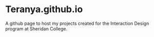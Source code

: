 # Teranya.github.io

A github page to host my projects created for the Interaction Design program at Sheridan College.
